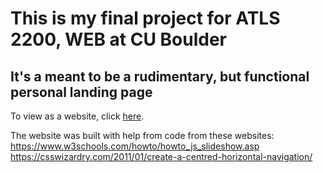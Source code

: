 # This is my final project for ATLS 2200, WEB at CU Boulder
## It's a meant to be a rudimentary, but functional personal landing page  
To view as a website, click [here](https://viwo4708.github.io/vikki-wong/).

The website was built with help from code from these websites:  
https://www.w3schools.com/howto/howto_js_slideshow.asp  
https://csswizardry.com/2011/01/create-a-centred-horizontal-navigation/  
